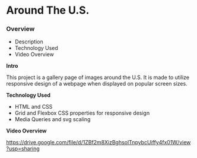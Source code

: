 # Around The U.S.

### Overview

- Description
- Technology Used
- Video Overview

**Intro**

This project is a gallery page of images around the U.S. It is made to utilize
responsive design of a webpage when displayed on popular screen sizes.

**Technology Used**

- HTML and CSS
- Grid and Flexbox CSS properties for responsive design
- Media Queries and svg scaling

**Video Overview**

https://drive.google.com/file/d/1ZBf2m8XizBghsolTnpybcUiffy4fx01W/view?usp=sharing
